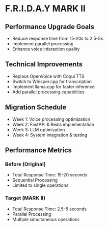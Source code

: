 # F.R.I.D.A.Y MARK II

## Performance Upgrade Goals
- Reduce response time from 15-20s to 2.5-5s
- Implement parallel processing
- Enhance voice interaction quality

## Technical Improvements
- Replace OpenVoice with Coqui TTS
- Switch to Whisper.cpp for transcription
- Implement llama.cpp for faster inference
- Add parallel processing capabilities

## Migration Schedule
- Week 1: Voice processing optimization
- Week 2: FastAPI & Redis implementation
- Week 3: LLM optimization
- Week 4: System integration & testing

## Performance Metrics
### Before (Original)
- Total Response Time: 15-20 seconds
- Sequential Processing
- Limited to single operations

### Target (MARK II)
- Total Response Time: 2.5-5 seconds
- Parallel Processing
- Multiple simultaneous operations